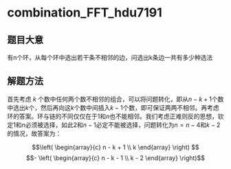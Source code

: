 # combination_FFT_hdu7191

## 题目大意

有n个环，从每个环中选出若干条不相邻的边，问选出k条边一共有多少种选法

## 解题方法

首先考虑 $k$ 个数中任何两个数不相邻的组合，可以将问题转化，即从$n - k + 1$个数中选出$k$个，然后再向这$k$个数中间插入$k - 1$个数，即可保证两两不相邻。再考虑环的答案。环与链的不同仅仅在于$1$和$n$也不能相邻。我们考虑正难则反的思想，钦定$1$和$n$必须被选择，如此$2$和$n - 1$必定不能被选择，问题转化为$n = n - 4$和$k - 2$的情况，故答案为：

$$\left( \begin{array}{c} n - k + 1 \\ k \end{array} \right) $$ $$- \left( \begin{array}{c} n - k - 1 \\ k - 2 \end{array} \right)$$
